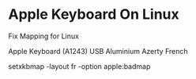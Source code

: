 # Apple Keyboard On Linux

Fix Mapping for Linux

Apple Keyboard (A1243) USB Aluminium Azerty French

setxkbmap -layout fr -option apple:badmap
